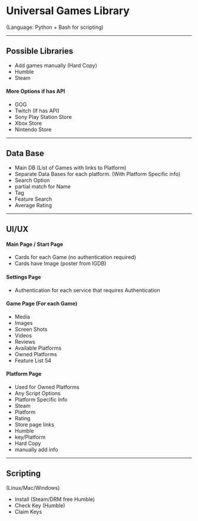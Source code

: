 # Universal Games Library
(Language: Python +
Bash for scripting)
___
## Possible Libraries
- Add games manually (Hard Copy)
- Humble
- Steam
#### More Options if has API
- GOG
- Twitch (If has API)
- Sony Play Station Store
- Xbox Store
- Nintendo Store
___
## Data Base
- Main DB (List of Games with links to Platform)
- Separate Data Bases for each platform. (With Platform Specific info)
- Search Option 
 - partial match for Name
 - Tag
 - Feature Search
 - Average Rating
___
## UI/UX
#### Main Page / Start Page
- Cards for each Game (no authentication required)
- Cards have Image (poster from IGDB)
#### Settings Page
- Authentication for each service that requires Authentication
#### Game Page (For each Game)
- Media
 - Images
 - Screen Shots
 - Videos
- Reviews
- Available Platforms
- Owned Platforms
- Feature List 54 
#### Platform Page
- Used for Owned Platforms
- Any Script Options
- Platform Specific Info
 - Steam
  - Platform
  - Rating
  - Store page links
 - Humble
  - key/Platform
 - Hard Copy
  - manually add info
___
## Scripting
(Linux/Mac/Windows)
- Install (Steam/DRM free Humble)
- Check Key (Humble)
- Claim Keys
